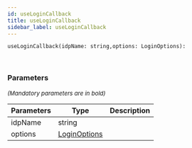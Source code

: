 ```yaml
---
id: useLoginCallback
title: useLoginCallback
sidebar_label: useLoginCallback
---
```


```tsx
useLoginCallback(idpName: string,options: LoginOptions): 
```
<br/>



### Parameters

<font size="2"><i>(Mandatory parameters are in bold)</i></font>

| Parameters | Type | Description |
| --------- | ---- | ----------- |
| idpName | string |  |
| options | [LoginOptions](/framework-api/interfaces/LoginOptions.md) |  |
